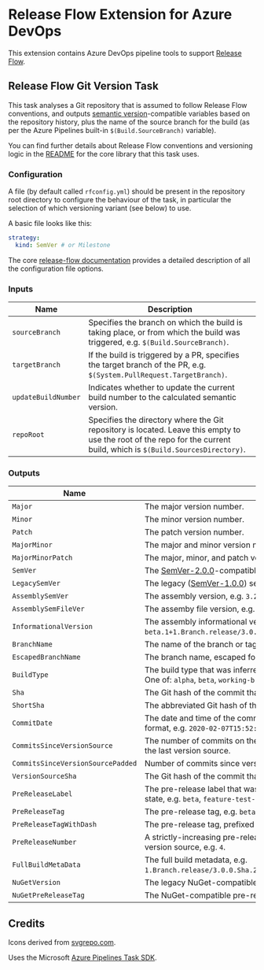 
# Release Flow Extension for Azure DevOps

This extension contains Azure DevOps pipeline tools to support [Release
Flow](https://devblogs.microsoft.com/devops/release-flow-how-we-do-branching-on-the-vsts-team/).

## Release Flow Git Version Task

This task analyses a Git repository that is assumed to follow Release Flow conventions, and outputs
[semantic version](https://semver.org)-compatible variables based on the repository history, plus the name of the source
branch for the build (as per the Azure Pipelines built-in `$(Build.SourceBranch)` variable).

You can find further details about Release Flow conventions and versioning logic in the
[README](https://github.com/release-flow/release-flow/blob/main/README.md) for the core library that this task uses.

### Configuration

A file (by default called `rfconfig.yml`) should be present in the repository root directory to configure the behaviour
of the task, in particular the selection of which versioning variant (see below) to use.

A basic file looks like this:

``` yaml
strategy:
  kind: SemVer # or Milestone
```

The core [release-flow documentation](https://github.com/release-flow/release-flow#readme) provides a detailed
description of all the configuration file options.

### Inputs

| Name         | Description |
| ------------ | ----------- |
| `sourceBranch` | Specifies the branch on which the build is taking place, or from which the build was triggered, e.g. `$(Build.SourceBranch)`. |
| `targetBranch` | If the build is triggered by a PR, specifies the target branch of the PR, e.g. `$(System.PullRequest.TargetBranch)`. |
| `updateBuildNumber` | Indicates whether to update the current build number to the calculated semantic version. |
| `repoRoot` | Specifies the directory where the Git repository is located.  Leave this empty to use the root of the repo for the current build, which is `$(Build.SourcesDirectory)`. |

### Outputs

| Name         | Description |
| ------------ | ----------- |
| `Major` | The major version number. |
| `Minor` | The minor version number. |
| `Patch` | The patch version number. |
| `MajorMinor` | The major and minor version number, e.g. `1.2`. |
| `MajorMinorPatch` | The major, minor, and patch version number, e.g. `1.2.3`. |
| `SemVer` | The [SemVer-2.0.0](https://semver.org/spec/v2.0.0.html)-compatible semantic version, e.g. `3.0.0-beta.1`. |
| `LegacySemVer` | The legacy ([SemVer-1.0.0](https://semver.org/spec/v1.0.0.html)) semantic version, e.g. `3.0.0-beta1`. |
| `AssemblySemVer` | The assembly version, e.g. `3.2.0.0`. |
| `AssemblySemFileVer` | The assemby file version, e.g. `3.2.1.0`. |
| `InformationalVersion` | The assembly informational version, e.g. `3.0.0-beta.1+1.Branch.release/3.0.0.Sha.28c853159a46b5a87e6cc9c4f6e940c59d6bc68a`. |
| `BranchName` | The name of the branch or tag that triggered the build, e.g. `release/3.0`. |
| `EscapedBranchName` | The branch name, escaped for SemVer compatibility e.g. `release-3.0`. |
| `BuildType` | The build type that was inferred from the source branch and repository state. One of: `alpha`, `beta`, `working-branch`, `pull-request`, `release`. |
| `Sha` | The Git hash of the commit that triggered the build. |
| `ShortSha` | The abbreviated Git hash of the commit that triggered the build. |
| `CommitDate` | The date and time of the commit that triggered the build in ISO 8601 standard format, e.g. `2020-02-07T15:52:51.000Z`. |
| `CommitsSinceVersionSource` | The number of commits on the ancestry path between the current commit and the last version source. |
| `CommitsSinceVersionSourcePadded` | Number of commits since version source padded to 4 digits, e.g. `0001`. |
| `VersionSourceSha` | The Git hash of the commit that was identified as the version source. |
| `PreReleaseLabel` | The pre-release label that was inferred from the source branch and repository state, e.g. `beta`, `feature-test-stuff`. |
| `PreReleaseTag` | The pre-release tag, e.g. `beta.4`. |
| `PreReleaseTagWithDash` | The pre-release tag, prefixed with a dash, e.g. `-beta.4`. |
| `PreReleaseNumber` | A strictly-increasing pre-release number that counts the commits since the version source, e.g. `4`. |
| `FullBuildMetaData` | The full build metadata, e.g. `1.Branch.release/3.0.0.Sha.28c853159a46b5a87e6cc9c4f6e940c59d6bc68a`. |
| `NuGetVersion` | The legacy NuGet-compatible version, e.g. `3.0.0-beta0001`. |
| `NuGetPreReleaseTag` | The NuGet-compatible pre-release tag, e.g. `beta0001`. |

## Credits

Icons derived from [svgrepo.com](https://www.svgrepo.com/).

Uses the Microsoft [Azure Pipelines Task SDK](https://github.com/microsoft/azure-pipelines-task-lib).
